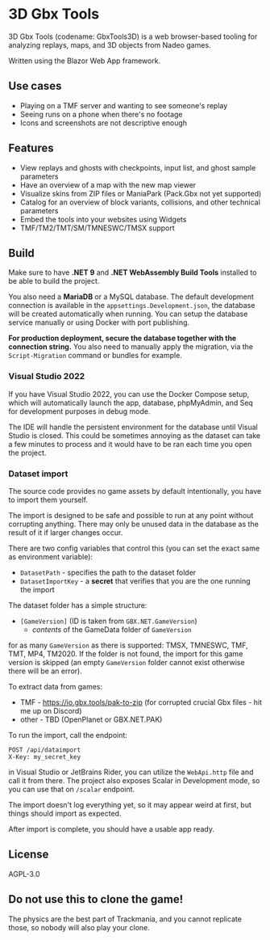 # 3D Gbx Tools

3D Gbx Tools (codename: GbxTools3D) is a web browser-based tooling for analyzing replays, maps, and 3D objects from Nadeo games.

Written using the Blazor Web App framework.

## Use cases

- Playing on a TMF server and wanting to see someone's replay
- Seeing runs on a phone when there's no footage
- Icons and screenshots are not descriptive enough

## Features

- View replays and ghosts with checkpoints, input list, and ghost sample parameters
- Have an overview of a map with the new map viewer
- Visualize skins from ZIP files or ManiaPark (Pack.Gbx not yet supported)
- Catalog for an overview of block variants, collisions, and other technical parameters
- Embed the tools into your websites using Widgets
- TMF/TM2/TMT/SM/TMNESWC/TMSX support

## Build

Make sure to have **.NET 9** and **.NET WebAssembly Build Tools** installed to be able to build the project.

You also need a **MariaDB** or a MySQL database. The default development connection is available in the `appsettings.Development.json`, the database will be created automatically when running. You can setup the database service manually or using Docker with port publishing.

**For production deployment, secure the database together with the connection string.** You also need to manually apply the migration, via the `Script-Migration` command or bundles for example.

### Visual Studio 2022

If you have Visual Studio 2022, you can use the Docker Compose setup, which will automatically launch the app, database, phpMyAdmin, and Seq for development purposes in debug mode.

The IDE will handle the persistent environment for the database until Visual Studio is closed. This could be sometimes annoying as the dataset can take a few minutes to process and it would have to be ran each time you open the project.

### Dataset import

The source code provides no game assets by default intentionally, you have to import them yourself.

The import is designed to be safe and possible to run at any point without corrupting anything. There may only be unused data in the database as the result of it if larger changes occur.

There are two config variables that control this (you can set the exact same as environment variable):

- `DatasetPath` - specifies the path to the dataset folder
- `DatasetImportKey` - a **secret** that verifies that you are the one running the import

The dataset folder has a simple structure:

- `[GameVersion]` (ID is taken from `GBX.NET.GameVersion`)
  - *contents* of the GameData folder of `GameVersion`

for as many `GameVersion` as there is supported: TMSX, TMNESWC, TMF, TMT, MP4, TM2020. If the folder is not found, the import for this game version is skipped (an empty `GameVersion` folder cannot exist otherwise there will be an error).

To extract data from games:

- TMF - https://io.gbx.tools/pak-to-zip (for corrupted crucial Gbx files - hit me up on Discord)
- other - TBD (OpenPlanet or GBX.NET.PAK)

To run the import, call the endpoint:

```
POST /api/dataimport
X-Key: my_secret_key
```

in Visual Studio or JetBrains Rider, you can utilize the `WebApi.http` file and call it from there. The project also exposes Scalar in Development mode, so you can use that on `/scalar` endpoint.

The import doesn't log everything yet, so it may appear weird at first, but things should import as expected.

After import is complete, you should have a usable app ready.

## License

AGPL-3.0

## Do not use this to clone the game!

The physics are the best part of Trackmania, and you cannot replicate those, so nobody will also play your clone.
